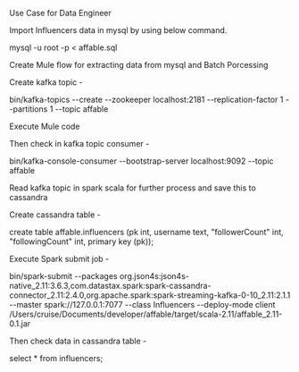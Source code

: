 Use Case for Data Engineer

Import Influencers data in mysql by using below command.

mysql -u root -p < affable.sql

Create Mule flow for extracting data from mysql and Batch Porcessing

Create kafka topic -

bin/kafka-topics --create --zookeeper localhost:2181 --replication-factor 1 --partitions 1 --topic affable

Execute Mule code

Then check in kafka topic consumer -

bin/kafka-console-consumer --bootstrap-server localhost:9092 --topic affable

Read kafka topic in spark scala for further process and save this to cassandra

Create cassandra table -

create table affable.influencers (pk int, username text, "followerCount" int, "followingCount" int, primary key (pk));

Execute Spark submit job -

bin/spark-submit --packages org.json4s:json4s-native_2.11:3.6.3,com.datastax.spark:spark-cassandra-connector_2.11:2.4.0,org.apache.spark:spark-streaming-kafka-0-10_2.11:2.1.1 --master spark://127.0.0.1:7077 --class Influencers --deploy-mode client /Users/cruise/Documents/developer/affable/target/scala-2.11/affable_2.11-0.1.jar

Then check data in cassandra table -

select * from influencers;
